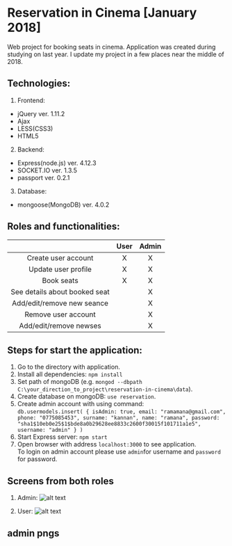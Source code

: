 # Reservation in Cinema [January 2018]
Web project for booking seats in cinema. Application was created during studying on last year. I update my project in a few places near the middle of 2018.

## Technologies:
1. Frontend:
  - jQuery ver. 1.11.2
  - Ajax
  - LESS(CSS3)
  - HTML5
2. Backend:
  - Express(node.js) ver. 4.12.3
  - SOCKET.IO ver. 1.3.5
  - passport ver. 0.2.1
3. Database:
  - mongoose(MongoDB) ver. 4.0.2

## Roles and functionalities:
|                                | User  | Admin |
|:------------------------------:|:-----:|:-----:|
| Create user account            |X      |X      |
| Update user profile            |X      |X      |
| Book seats                     |X      |X      |
| See details about booked seat  |       |X      |
| Add/edit/remove new seance     |       |X      |
| Remove user account            |       |X      |
| Add/edit/remove newses         |       |X      |

## Steps for start the application:
1. Go to the directory with application.
2. Install all dependencies: `npm install`
3. Set path of mongoDB (e.g. `mongod --dbpath C:\your_direction_to_project\reservation-in-cinema\data`).
4. Create database on mongoDB: `use reservation`.
5. Create admin account with using command: <br />
`db.usermodels.insert( { isAdmin: true, email: "ramamana@gmail.com", phone: "0775085453", surname: "kannan", name: "ramana", password: "sha1$10eb0e25$1$bde8a0b29628ee8833c2600f30015f101711a1e5", username: "admin" } )`
6. Start Express server: `npm start`
7. Open browser with address `localhost:3000` to see application. <br />
To login on admin account please use `admin`for username and `password` for password.

## Screens from both roles

1) Admin:
![alt text][admin_png]

2) User:
![alt text][user_png]
## admin pngs
[admin_png]: https://raw.githubusercontent.com/palprz/reservation-in-cinema/master/markdown_img_admin.png "Logo Title Text 1"
[user_png]: https://github.com/palprz/reservation-in-cinema/blob/master/markdown_img_user.png "Logo Title Text 2"
